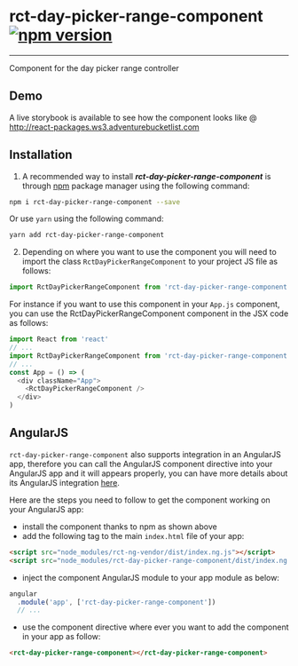 # rct-day-picker-range-component [![npm version](//badge.fury.io/js/rct-day-picker-range-component.svg)](//badge.fury.io/js/rct-day-picker-range-component)

---

Component for the day picker range controller

## Demo

A live storybook is available to see how the component looks like @ http://react-packages.ws3.adventurebucketlist.com

## Installation

1. A recommended way to install ***rct-day-picker-range-component*** is through [npm](//www.npmjs.com/search?q=rct-day-picker-range-component) package manager using the following command:

```bash
npm i rct-day-picker-range-component --save
```

Or use `yarn` using the following command:

```bash
yarn add rct-day-picker-range-component
```

2. Depending on where you want to use the component you will need to import the class `RctDayPickerRangeComponent` to your project JS file as follows:

```js
import RctDayPickerRangeComponent from 'rct-day-picker-range-component'
```

For instance if you want to use this component in your `App.js` component, you can use the RctDayPickerRangeComponent component in the JSX code as follows:

```js
import React from 'react'
// ...
import RctDayPickerRangeComponent from 'rct-day-picker-range-component'
// ...
const App = () => (
  <div className="App">
    <RctDayPickerRangeComponent />
  </div>
)
```

## AngularJS

`rct-day-picker-range-component` also supports integration in an AngularJS app, therefore you can call the AngularJS component directive into your AngularJS app and it will appears properly, you can have more details about its AngularJS integration [here](./src/index.ng.js).

Here are the steps you need to follow to get the component working on your AngularJS app:

* install the component thanks to npm as shown above
* add the following tag to the main `index.html` file of your app:

```html
<script src="node_modules/rct-ng-vendor/dist/index.ng.js"></script>
<script src="node_modules/rct-day-picker-range-component/dist/index.ng.js"></script>
```

* inject the component AngularJS module to your app module as below:

```js
angular
  .module('app', ['rct-day-picker-range-component'])
  // ...
```

* use the component directive where ever you want to add the component in your app as follow:

```html
<rct-day-picker-range-component></rct-day-picker-range-component>
```
